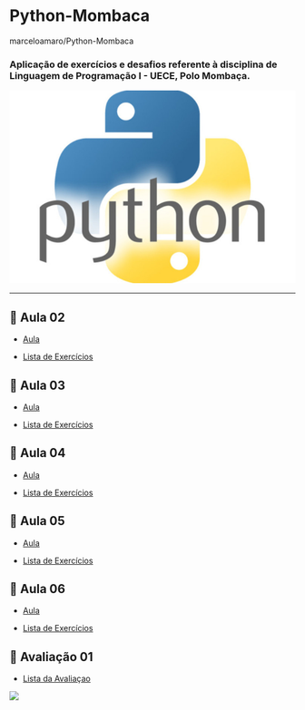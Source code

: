 # Python-Mombaca
marceloamaro/Python-Mombaca
<h3>Aplicação de exercícios e desafios referente à disciplina de Linguagem de Programação I - UECE, Polo Mombaça.</h3>

![](https://github.com/marceloamaro/Python-Mombaca/blob/master/python.jpg)


 ***
 ## 📝 Aula 02 
  * [Aula](https://github.com/marceloamaro/Python-Mombaca/tree/master/aula%202)

 * [Lista de Exercícios](https://github.com/marceloamaro/Python-Mombaca/tree/master/Lista%20Aula02)

 ## 📝 Aula 03
 * [Aula](https://github.com/marceloamaro/Python-Mombaca/tree/master/aula%203)
 
 * [Lista de Exercícios](https://github.com/marceloamaro/Python-Mombaca/tree/master/Lista%20Aula03%20%20Decis%C3%B5es%20e%20Repeti%C3%A7%C3%B5es)
 
## 📝 Aula 04
* [Aula](https://github.com/marceloamaro/Python-Mombaca/tree/master/aula%204)
 
 * [Lista de Exercícios](https://github.com/marceloamaro/Python-Mombaca/tree/master/Lista%20Aula04%20Fun%C3%A7%C3%B5es)
 
 ## 📝 Aula 05
* [Aula](https://github.com/marceloamaro/Python-Mombaca/tree/master/aula%205)
 
 * [Lista de Exercícios](https://github.com/marceloamaro/Python-Mombaca/tree/master/Lista%20Aula06%20-%20Listas%20e%20Tuplas)
 
  ## 📝 Aula 06
* [Aula](https://github.com/marceloamaro/Python-Mombaca/tree/master/aula%206)
 
 * [Lista de Exercícios](https://github.com/marceloamaro/Python-Mombaca/tree/master/Lista%20Aula07%20-%20Dicion%C3%A1rios%20e%20Sets)
 ## 📝 Avaliação 01
 
 * [Lista da Avaliaçao](https://github.com/marceloamaro/Python-Mombaca/tree/master/1%20avaliação)
 
 
 


![](https://komarev.com/ghpvc/?username=Python-Mombaca&color=blue&style=flat)
